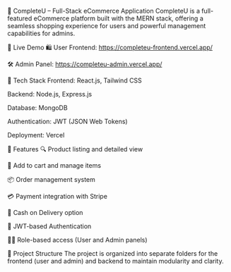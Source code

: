 🛒 CompleteU – Full-Stack eCommerce Application
CompleteU is a full-featured eCommerce platform built with the MERN stack, offering a seamless shopping experience for users and powerful management capabilities for admins.

🚀 Live Demo
🛍️ User Frontend: https://completeu-frontend.vercel.app/

🛠️ Admin Panel: https://completeu-admin.vercel.app/

🧰 Tech Stack
Frontend: React.js, Tailwind CSS

Backend: Node.js, Express.js

Database: MongoDB

Authentication: JWT (JSON Web Tokens)

Deployment: Vercel

🔐 Features
🔍 Product listing and detailed view

🛒 Add to cart and manage items

📦 Order management system

💳 Payment integration with Stripe

🚚 Cash on Delivery option

🔐 JWT-based Authentication

🧑‍💼 Role-based access (User and Admin panels)

📁 Project Structure
The project is organized into separate folders for the frontend (user and admin) and backend to maintain modularity and clarity.

